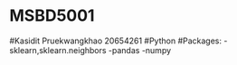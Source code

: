 # MSBD5001
#Kasidit Pruekwangkhao  20654261
#Python
#Packages:
-sklearn,sklearn.neighbors 
-pandas
-numpy




